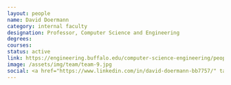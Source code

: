 ```yaml
---
layout: people
name: David Doermann
category: internal faculty
designation: Professor, Computer Science and Engineering
degrees: 
courses: 
status: active
link: https://engineering.buffalo.edu/computer-science-engineering/people/faculty-directory/david-doermann.html
image: /assets/img/team/team-9.jpg
social: <a href="https://www.linkedin.com/in/david-doermann-bb7757/" target="_blank"><i class="icofont-linkedin"></i></a><a href="https://cse.buffalo.edu/~doermann/" target="_blank"><i class="icofont-web"></i></a><a href="mailto:doermann@buffalo.edu" target="_blank"><i class="icofont-email"></i></a>
---
```



